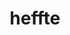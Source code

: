 ---
title: "heffte"
layout: cache
categories: [package, develop-2023-10-29]
meta: {"versions": ["2.3.0"], "compilers": ["cce@=15.0.1", "gcc@=11.4.0", "gcc@=9.4.0", "oneapi@=2023.2.0"], "oss": ["rhel8", "ubuntu20.04"], "platforms": ["linux"], "targets": ["neoverse_v1", "ppc64le", "x86_64_v3", "zen4"], "stacks": ["e4s", "e4s-cray-rhel", "e4s-neoverse_v1", "e4s-oneapi", "e4s-power", "e4s-rocm-external", "root"], "num_specs": 15, "num_specs_by_stack": {"root": 15, "e4s-cray-rhel": 1, "e4s-neoverse_v1": 4, "e4s-power": 2, "e4s": 5, "e4s-rocm-external": 2, "e4s-oneapi": 1}}
spec_details: [{"hash": "3xlibkxvkjasbm5nenxzsvvbxtiy7jsa", "compiler": "cce@=15.0.1", "versions": ["2.3.0"], "os": "rhel8", "platform": "linux", "target": "zen4", "variants": ["build_system=cmake", "build_type=Release", "~cuda", "+fftw", "~fortran", "generator=make", "~ipo", "~magma", "~mkl", "patches=6b8b8e8", "~python", "~rocm", "+shared"], "stacks": ["root", "e4s-cray-rhel"], "size": "-", "tarball": "https://binaries.spack.io/releases/develop-2023-10-29/build_cache/linux-rhel8-zen4/cce-15.0.1/heffte-2.3.0/linux-rhel8-zen4-cce-15.0.1-heffte-2.3.0-3xlibkxvkjasbm5nenxzsvvbxtiy7jsa.spack"}, {"hash": "fh2qr2dnz6duvlntwk3uzxvtztouraw4", "compiler": "gcc@=11.4.0", "versions": ["2.3.0"], "os": "ubuntu20.04", "platform": "linux", "target": "neoverse_v1", "variants": ["build_system=cmake", "build_type=Release", "+cuda", "cuda_arch=75", "~fftw", "~fortran", "generator=make", "~ipo", "~magma", "~mkl", "patches=6b8b8e8", "~python", "~rocm", "+shared"], "stacks": ["root", "e4s-neoverse_v1"], "size": "-", "tarball": "https://binaries.spack.io/releases/develop-2023-10-29/build_cache/linux-ubuntu20.04-neoverse_v1/gcc-11.4.0/heffte-2.3.0/linux-ubuntu20.04-neoverse_v1-gcc-11.4.0-heffte-2.3.0-fh2qr2dnz6duvlntwk3uzxvtztouraw4.spack"}, {"hash": "xoljp5o7tvvj4hmqbi4gzxyd3mija6s7", "compiler": "gcc@=11.4.0", "versions": ["2.3.0"], "os": "ubuntu20.04", "platform": "linux", "target": "neoverse_v1", "variants": ["build_system=cmake", "build_type=Release", "~cuda", "+fftw", "~fortran", "generator=make", "~ipo", "~magma", "~mkl", "patches=6b8b8e8", "~python", "~rocm", "+shared"], "stacks": ["root", "e4s-neoverse_v1"], "size": "-", "tarball": "https://binaries.spack.io/releases/develop-2023-10-29/build_cache/linux-ubuntu20.04-neoverse_v1/gcc-11.4.0/heffte-2.3.0/linux-ubuntu20.04-neoverse_v1-gcc-11.4.0-heffte-2.3.0-xoljp5o7tvvj4hmqbi4gzxyd3mija6s7.spack"}, {"hash": "74wqkog357ae4cx62xdmt5mmyznfncsz", "compiler": "gcc@=11.4.0", "versions": ["2.3.0"], "os": "ubuntu20.04", "platform": "linux", "target": "neoverse_v1", "variants": ["build_system=cmake", "build_type=Release", "+cuda", "cuda_arch=90", "~fftw", "~fortran", "generator=make", "~ipo", "~magma", "~mkl", "patches=6b8b8e8", "~python", "~rocm", "+shared"], "stacks": ["root", "e4s-neoverse_v1"], "size": "-", "tarball": "https://binaries.spack.io/releases/develop-2023-10-29/build_cache/linux-ubuntu20.04-neoverse_v1/gcc-11.4.0/heffte-2.3.0/linux-ubuntu20.04-neoverse_v1-gcc-11.4.0-heffte-2.3.0-74wqkog357ae4cx62xdmt5mmyznfncsz.spack"}, {"hash": "j3p23m3uaugcp4a3ha2b2gqcuwlsctiz", "compiler": "gcc@=11.4.0", "versions": ["2.3.0"], "os": "ubuntu20.04", "platform": "linux", "target": "neoverse_v1", "variants": ["build_system=cmake", "build_type=Release", "+cuda", "cuda_arch=80", "~fftw", "~fortran", "generator=make", "~ipo", "~magma", "~mkl", "patches=6b8b8e8", "~python", "~rocm", "+shared"], "stacks": ["root", "e4s-neoverse_v1"], "size": "-", "tarball": "https://binaries.spack.io/releases/develop-2023-10-29/build_cache/linux-ubuntu20.04-neoverse_v1/gcc-11.4.0/heffte-2.3.0/linux-ubuntu20.04-neoverse_v1-gcc-11.4.0-heffte-2.3.0-j3p23m3uaugcp4a3ha2b2gqcuwlsctiz.spack"}, {"hash": "jjtvvqd7zw5a2lforoyxwjjhujmwm6rb", "compiler": "gcc@=9.4.0", "versions": ["2.3.0"], "os": "ubuntu20.04", "platform": "linux", "target": "ppc64le", "variants": ["build_system=cmake", "build_type=Release", "~cuda", "+fftw", "~fortran", "generator=make", "~ipo", "~magma", "~mkl", "patches=6b8b8e8", "~python", "~rocm", "+shared"], "stacks": ["root", "e4s-power"], "size": "-", "tarball": "https://binaries.spack.io/releases/develop-2023-10-29/build_cache/linux-ubuntu20.04-ppc64le/gcc-9.4.0/heffte-2.3.0/linux-ubuntu20.04-ppc64le-gcc-9.4.0-heffte-2.3.0-jjtvvqd7zw5a2lforoyxwjjhujmwm6rb.spack"}, {"hash": "6i2eurhkm4bbza5i4k4l5zjdl6xoppj5", "compiler": "gcc@=9.4.0", "versions": ["2.3.0"], "os": "ubuntu20.04", "platform": "linux", "target": "ppc64le", "variants": ["build_system=cmake", "build_type=Release", "+cuda", "cuda_arch=70", "~fftw", "~fortran", "generator=make", "~ipo", "~magma", "~mkl", "patches=6b8b8e8", "~python", "~rocm", "+shared"], "stacks": ["root", "e4s-power"], "size": "-", "tarball": "https://binaries.spack.io/releases/develop-2023-10-29/build_cache/linux-ubuntu20.04-ppc64le/gcc-9.4.0/heffte-2.3.0/linux-ubuntu20.04-ppc64le-gcc-9.4.0-heffte-2.3.0-6i2eurhkm4bbza5i4k4l5zjdl6xoppj5.spack"}, {"hash": "5tanj4vbegotxdstas42g7y25u3rrfts", "compiler": "gcc@=11.4.0", "versions": ["2.3.0"], "os": "ubuntu20.04", "platform": "linux", "target": "x86_64_v3", "variants": ["amdgpu_target=gfx90a", "build_system=cmake", "build_type=Release", "~cuda", "~fftw", "~fortran", "generator=make", "~ipo", "~magma", "~mkl", "patches=6b8b8e8", "~python", "+rocm", "+shared"], "stacks": ["e4s", "root"], "size": "-", "tarball": "https://binaries.spack.io/releases/develop-2023-10-29/build_cache/linux-ubuntu20.04-x86_64_v3/gcc-11.4.0/heffte-2.3.0/linux-ubuntu20.04-x86_64_v3-gcc-11.4.0-heffte-2.3.0-5tanj4vbegotxdstas42g7y25u3rrfts.spack"}, {"hash": "k6s3gxcuzkq56rrsjmntditwh2ptfpi7", "compiler": "gcc@=11.4.0", "versions": ["2.3.0"], "os": "ubuntu20.04", "platform": "linux", "target": "x86_64_v3", "variants": ["amdgpu_target=gfx908", "build_system=cmake", "build_type=Release", "~cuda", "~fftw", "~fortran", "generator=make", "~ipo", "~magma", "~mkl", "patches=6b8b8e8", "~python", "+rocm", "+shared"], "stacks": ["e4s", "root"], "size": "-", "tarball": "https://binaries.spack.io/releases/develop-2023-10-29/build_cache/linux-ubuntu20.04-x86_64_v3/gcc-11.4.0/heffte-2.3.0/linux-ubuntu20.04-x86_64_v3-gcc-11.4.0-heffte-2.3.0-k6s3gxcuzkq56rrsjmntditwh2ptfpi7.spack"}, {"hash": "cjgaakdnfif4mykd4ipwbfsdak54euep", "compiler": "gcc@=11.4.0", "versions": ["2.3.0"], "os": "ubuntu20.04", "platform": "linux", "target": "x86_64_v3", "variants": ["build_system=cmake", "build_type=Release", "+cuda", "cuda_arch=80", "~fftw", "~fortran", "generator=make", "~ipo", "~magma", "~mkl", "patches=6b8b8e8", "~python", "~rocm", "+shared"], "stacks": ["e4s", "root"], "size": "-", "tarball": "https://binaries.spack.io/releases/develop-2023-10-29/build_cache/linux-ubuntu20.04-x86_64_v3/gcc-11.4.0/heffte-2.3.0/linux-ubuntu20.04-x86_64_v3-gcc-11.4.0-heffte-2.3.0-cjgaakdnfif4mykd4ipwbfsdak54euep.spack"}, {"hash": "4r324mwfruzz2cq2ddebtvcpywmooxjy", "compiler": "gcc@=11.4.0", "versions": ["2.3.0"], "os": "ubuntu20.04", "platform": "linux", "target": "x86_64_v3", "variants": ["amdgpu_target=gfx908", "build_system=cmake", "build_type=Release", "~cuda", "~fftw", "~fortran", "generator=make", "~ipo", "~magma", "~mkl", "patches=6b8b8e8", "~python", "+rocm", "+shared"], "stacks": ["e4s-rocm-external", "root"], "size": "-", "tarball": "https://binaries.spack.io/releases/develop-2023-10-29/build_cache/linux-ubuntu20.04-x86_64_v3/gcc-11.4.0/heffte-2.3.0/linux-ubuntu20.04-x86_64_v3-gcc-11.4.0-heffte-2.3.0-4r324mwfruzz2cq2ddebtvcpywmooxjy.spack"}, {"hash": "iauu5ime6pnfmodf6vlt4z5lr73ufj47", "compiler": "gcc@=11.4.0", "versions": ["2.3.0"], "os": "ubuntu20.04", "platform": "linux", "target": "x86_64_v3", "variants": ["build_system=cmake", "build_type=Release", "+cuda", "cuda_arch=90", "~fftw", "~fortran", "generator=make", "~ipo", "~magma", "~mkl", "patches=6b8b8e8", "~python", "~rocm", "+shared"], "stacks": ["e4s", "root"], "size": "-", "tarball": "https://binaries.spack.io/releases/develop-2023-10-29/build_cache/linux-ubuntu20.04-x86_64_v3/gcc-11.4.0/heffte-2.3.0/linux-ubuntu20.04-x86_64_v3-gcc-11.4.0-heffte-2.3.0-iauu5ime6pnfmodf6vlt4z5lr73ufj47.spack"}, {"hash": "75j52pwouywlda4th2v6k7dbdy5r2fvk", "compiler": "gcc@=11.4.0", "versions": ["2.3.0"], "os": "ubuntu20.04", "platform": "linux", "target": "x86_64_v3", "variants": ["amdgpu_target=gfx90a", "build_system=cmake", "build_type=Release", "~cuda", "~fftw", "~fortran", "generator=make", "~ipo", "~magma", "~mkl", "patches=6b8b8e8", "~python", "+rocm", "+shared"], "stacks": ["e4s-rocm-external", "root"], "size": "-", "tarball": "https://binaries.spack.io/releases/develop-2023-10-29/build_cache/linux-ubuntu20.04-x86_64_v3/gcc-11.4.0/heffte-2.3.0/linux-ubuntu20.04-x86_64_v3-gcc-11.4.0-heffte-2.3.0-75j52pwouywlda4th2v6k7dbdy5r2fvk.spack"}, {"hash": "ciifuaayzko3eyaei4rkq27zzsqbg2lk", "compiler": "gcc@=11.4.0", "versions": ["2.3.0"], "os": "ubuntu20.04", "platform": "linux", "target": "x86_64_v3", "variants": ["build_system=cmake", "build_type=Release", "~cuda", "+fftw", "~fortran", "generator=make", "~ipo", "~magma", "~mkl", "patches=6b8b8e8", "~python", "~rocm", "+shared"], "stacks": ["e4s", "root"], "size": "-", "tarball": "https://binaries.spack.io/releases/develop-2023-10-29/build_cache/linux-ubuntu20.04-x86_64_v3/gcc-11.4.0/heffte-2.3.0/linux-ubuntu20.04-x86_64_v3-gcc-11.4.0-heffte-2.3.0-ciifuaayzko3eyaei4rkq27zzsqbg2lk.spack"}, {"hash": "jrzcilugnaegbzskctcujlr3yi5eu7cj", "compiler": "oneapi@=2023.2.0", "versions": ["2.3.0"], "os": "ubuntu20.04", "platform": "linux", "target": "x86_64_v3", "variants": ["build_system=cmake", "build_type=Release", "~cuda", "+fftw", "~fortran", "generator=make", "~ipo", "~magma", "~mkl", "patches=6b8b8e8", "~python", "~rocm", "+shared"], "stacks": ["e4s-oneapi", "root"], "size": "-", "tarball": "https://binaries.spack.io/releases/develop-2023-10-29/build_cache/linux-ubuntu20.04-x86_64_v3/oneapi-2023.2.0/heffte-2.3.0/linux-ubuntu20.04-x86_64_v3-oneapi-2023.2.0-heffte-2.3.0-jrzcilugnaegbzskctcujlr3yi5eu7cj.spack"}]
---
